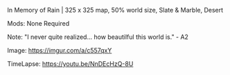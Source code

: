In Memory of Rain | 325 x 325 map, 50% world size, Slate & Marble, Desert

Mods: None Required

Note: "I never quite realized... how beautilful this world is." - A2

Image: https://imgur.com/a/c557qxY

TimeLapse: https://youtu.be/NnDEcHzQ-8U

